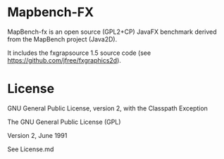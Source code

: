 Mapbench-FX
===========

MapBench-fx is an open source (GPL2+CP) JavaFX benchmark derived from the MapBench project (Java2D).

It includes the fxgrapsource 1.5 source code (see https://github.com/jfree/fxgraphics2d).

License
=======

GNU General Public License, version 2,
with the Classpath Exception

The GNU General Public License (GPL)

Version 2, June 1991

See License.md
